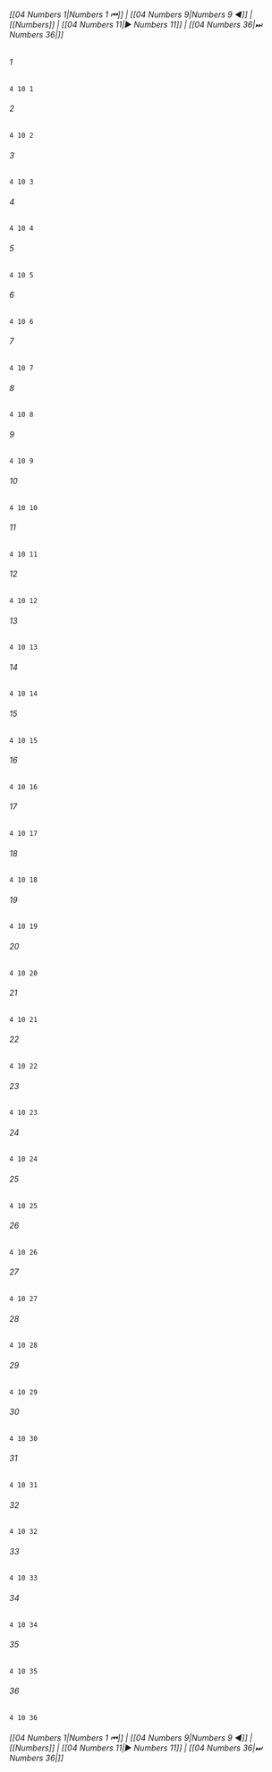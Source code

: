 
###### [[04 Numbers 1|Numbers 1 ⏮]] | [[04 Numbers 9|Numbers 9 ◀]] | [[Numbers]] | [[04 Numbers 11|▶ Numbers 11]] | [[04 Numbers 36|⏭ Numbers 36|]]

###### 1
``` verse
4 10 1 
```
###### 2
``` verse
4 10 2 
```
###### 3
``` verse
4 10 3 
```
###### 4
``` verse
4 10 4 
```
###### 5
``` verse
4 10 5 
```
###### 6
``` verse
4 10 6 
```
###### 7
``` verse
4 10 7 
```
###### 8
``` verse
4 10 8 
```
###### 9
``` verse
4 10 9 
```
###### 10
``` verse
4 10 10 
```
###### 11
``` verse
4 10 11 
```
###### 12
``` verse
4 10 12 
```
###### 13
``` verse
4 10 13 
```
###### 14
``` verse
4 10 14 
```
###### 15
``` verse
4 10 15 
```
###### 16
``` verse
4 10 16 
```
###### 17
``` verse
4 10 17 
```
###### 18
``` verse
4 10 18 
```
###### 19
``` verse
4 10 19 
```
###### 20
``` verse
4 10 20 
```
###### 21
``` verse
4 10 21 
```
###### 22
``` verse
4 10 22 
```
###### 23
``` verse
4 10 23 
```
###### 24
``` verse
4 10 24 
```
###### 25
``` verse
4 10 25 
```
###### 26
``` verse
4 10 26 
```
###### 27
``` verse
4 10 27 
```
###### 28
``` verse
4 10 28 
```
###### 29
``` verse
4 10 29 
```
###### 30
``` verse
4 10 30 
```
###### 31
``` verse
4 10 31 
```
###### 32
``` verse
4 10 32 
```
###### 33
``` verse
4 10 33 
```
###### 34
``` verse
4 10 34 
```
###### 35
``` verse
4 10 35 
```
###### 36
``` verse
4 10 36 
```

###### [[04 Numbers 1|Numbers 1 ⏮]] | [[04 Numbers 9|Numbers 9 ◀]] | [[Numbers]] | [[04 Numbers 11|▶ Numbers 11]] | [[04 Numbers 36|⏭ Numbers 36|]]

